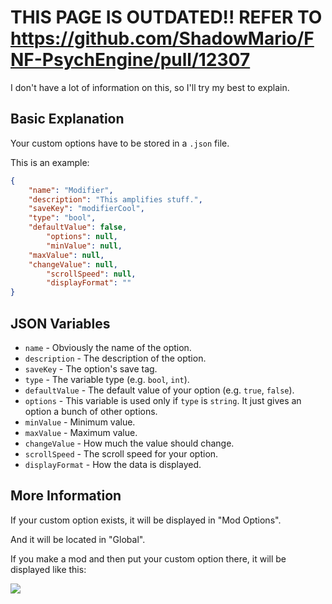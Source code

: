 # THIS PAGE IS OUTDATED!! REFER TO https://github.com/ShadowMario/FNF-PsychEngine/pull/12307

I don't have a lot of information on this, so I'll try my best to explain.

## Basic Explanation
Your custom options have to be stored in a `.json` file.

This is an example:
```json
{
	"name": "Modifier",
	"description": "This amplifies stuff.",
	"saveKey": "modifierCool",
	"type": "bool",
	"defaultValue": false,
        "options": null,
        "minValue": null,
	"maxValue": null,
	"changeValue": null,
        "scrollSpeed": null,
        "displayFormat": ""
}
```

## JSON Variables

* `name` - Obviously the name of the option.
* `description` - The description of the option.
* `saveKey` - The option's save tag.
* `type` - The variable type (e.g. `bool`, `int`).
* `defaultValue` - The default value of your option (e.g. `true`, `false`).
* `options` - This variable is used only if `type` is `string`. It just gives an option a bunch of other options.
* `minValue` - Minimum value.
* `maxValue` - Maximum value.
* `changeValue` - How much the value should change.
* `scrollSpeed` - The scroll speed for your option.
* `displayFormat` - How the data is displayed.

## More Information
If your custom option exists, it will be displayed in "Mod Options".

And it will be located in "Global".

If you make a mod and then put your custom option there, it will be displayed like this:
 
![](https://user-images.githubusercontent.com/99079926/219513712-632e3e7d-0c8a-4b80-a14e-2e98fae576a4.png?raw=true)